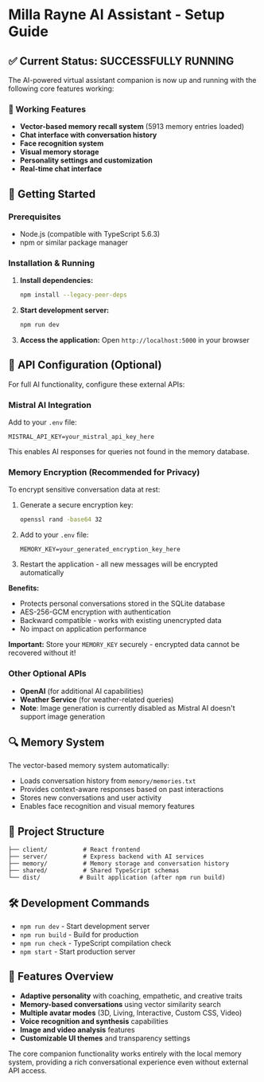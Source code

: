 # Milla Rayne AI Assistant - Setup Guide

## ✅ Current Status: **SUCCESSFULLY RUNNING**

The AI-powered virtual assistant companion is now up and running with the following core features working:

### 🎯 Working Features
- **Vector-based memory recall system** (5913 memory entries loaded)
- **Chat interface with conversation history**
- **Face recognition system**
- **Visual memory storage**
- **Personality settings and customization**
- **Real-time chat interface**

## 🚀 Getting Started

### Prerequisites
- Node.js (compatible with TypeScript 5.6.3)
- npm or similar package manager

### Installation & Running

1. **Install dependencies:**
   ```bash
   npm install --legacy-peer-deps
   ```
   
2. **Start development server:**
   ```bash
   npm run dev
   ```
   
3. **Access the application:**
   Open `http://localhost:5000` in your browser

## 🔧 API Configuration (Optional)

For full AI functionality, configure these external APIs:

### Mistral AI Integration
Add to your `.env` file:
```env
MISTRAL_API_KEY=your_mistral_api_key_here
```
This enables AI responses for queries not found in the memory database.

### Memory Encryption (Recommended for Privacy)
To encrypt sensitive conversation data at rest:

1. Generate a secure encryption key:
   ```bash
   openssl rand -base64 32
   ```

2. Add to your `.env` file:
   ```env
   MEMORY_KEY=your_generated_encryption_key_here
   ```

3. Restart the application - all new messages will be encrypted automatically

**Benefits:**
- Protects personal conversations stored in the SQLite database
- AES-256-GCM encryption with authentication
- Backward compatible - works with existing unencrypted data
- No impact on application performance

**Important:** Store your `MEMORY_KEY` securely - encrypted data cannot be recovered without it!

### Other Optional APIs
- **OpenAI** (for additional AI capabilities)
- **Weather Service** (for weather-related queries)
- **Note**: Image generation is currently disabled as Mistral AI doesn't support image generation

## 🔍 Memory System

The vector-based memory system automatically:
- Loads conversation history from `memory/memories.txt`
- Provides context-aware responses based on past interactions
- Stores new conversations and user activity
- Enables face recognition and visual memory features

## 📁 Project Structure

```
├── client/          # React frontend
├── server/          # Express backend with AI services
├── memory/          # Memory storage and conversation history
├── shared/          # Shared TypeScript schemas
└── dist/           # Built application (after npm run build)
```

## 🛠 Development Commands

- `npm run dev` - Start development server
- `npm run build` - Build for production  
- `npm run check` - TypeScript compilation check
- `npm start` - Start production server

## 🎨 Features Overview

- **Adaptive personality** with coaching, empathetic, and creative traits
- **Memory-based conversations** using vector similarity search
- **Multiple avatar modes** (3D, Living, Interactive, Custom CSS, Video)
- **Voice recognition and synthesis** capabilities
- **Image and video analysis** features
- **Customizable UI themes** and transparency settings

The core companion functionality works entirely with the local memory system, providing a rich conversational experience even without external API access.